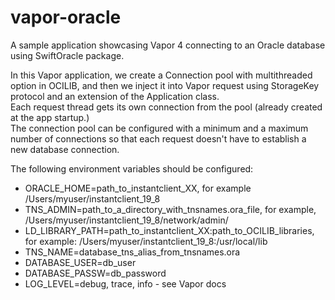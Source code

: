 # vapor-oracle
A sample application showcasing Vapor 4 connecting to an Oracle database using SwiftOracle package.

In this Vapor application, we create a Connection pool with multithreaded option in OCILIB, and then we inject it into Vapor request using StorageKey protocol and an extension of the Application class.  
Each request thread gets its own connection from the pool (already created at the app startup.)   
The connection pool can be configured with a minimum and a maximum number of connections so that each request doesn't have to establish a new database connection.  

The following environment variables should be configured:
- ORACLE_HOME=path_to_instantclient_XX, for example /Users/myuser/instantclient_19_8
- TNS_ADMIN=path_to_a_directory_with_tnsnames.ora_file, for example, /Users/myuser/instantclient_19_8/network/admin/
- LD_LIBRARY_PATH=path_to_instantclient_XX:path_to_OCILIB_libraries, for example: /Users/myuser/instantclient_19_8:/usr/local/lib
- TNS_NAME=database_tns_alias_from_tnsnames.ora
- DATABASE_USER=db_user
- DATABASE_PASSW=db_password
- LOG_LEVEL=debug, trace, info - see Vapor docs
